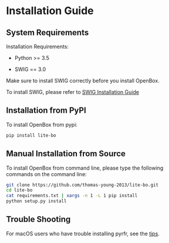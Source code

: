 # Installation Guide

## System Requirements

Installation Requirements:

+ Python >= 3.5

+ SWIG == 3.0

Make sure to install SWIG correctly before you install OpenBox.

To install SWIG, please refer to [SWIG Installation Guide](./install_swig.md)


## Installation from PyPI

To install OpenBox from pypi:

```bash
pip install lite-bo
```


## Manual Installation from Source

To install OpenBox from command line, please type the following commands on the command line:

 ```bash
git clone https://github.com/thomas-young-2013/lite-bo.git
cd lite-bo
cat requirements.txt | xargs -n 1 -L 1 pip install
python setup.py install
 ```


## Trouble Shooting

For macOS users who have trouble installing pyrfr, see the [tips](../../install/install-pyrfr-on-macos.md).

